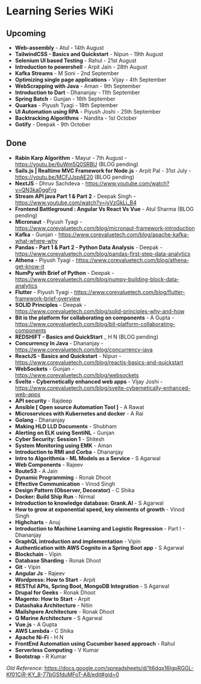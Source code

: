 
# Learning Series WiKi

## Upcoming
- **Web-assembly** - Atul - 14th August
- **TailwindCSS - Basics and Quickstart** - Nipun - 19th August
- **Selenium UI based Testing** - Rahul - 21st August
- **Introduction to powershell** - Arpit Jain - 28th August
- **Kafka Streams** - M Soni - 2nd September
- **Optimizing single page applications** - Vijay - 4th September
- **WebScrapping with Java** - Aman - 9th September
- **Introduction to Dart** - Dhananjay - 11th September
- **Spring Batch** - Gunjan - 16th September
- **Quarkas** - Piyush Tyagi - 18th September
- **UI Automation using RPA** - Piyush Joshi - 25th September
- **Backtracking Algorithms** - Nandita - 1st October
- **Gotify** - Deepak - 9th October

## Done
- **Rabin Karp Algorithm** - Mayur - 7th August - https://youtu.be/6uWm5Q0SRBU (BLOG pending)
- **Sails.js | Realtime MVC Framework for Node.js** - Arpit Pal - 31st July - https://youtu.be/MCFJJspAE20 (BLOG pending)
- **NextJS** - Dhruv Sachdeva - https://www.youtube.com/watch?v=QN3ka0ggFrg
- **Stream API java Part 1 & Part 2** - Deepak Singh - https://www.youtube.com/watch?v=iyVzGkLj_B4
- **Frontend Battleground : Angular Vs React Vs Vue** - Atul Sharma (BLOG pending)
- **Micronaut** - Piyush Tyagi - https://www.corevaluetech.com/blog/micronaut-framework-introduction
- **Kafka** - Gunjan - https://www.corevaluetech.com/blog/apache-kafka-what-where-why
- **Pandas - Part 1 & Part 2 - Python Data Analysis** - Deepak - https://www.corevaluetech.com/blog/pandas-first-step-data-analytics
- **Athena** - Piyush Tyagi - https://www.corevaluetech.com/blog/athena-get-know-it
- **NumPy with Brief of Python** - Deepak - https://www.corevaluetech.com/blog/numpy-building-block-data-analytics
- **Flutter** - Piyush Tyagi - https://www.corevaluetech.com/blog/flutter-framework-brief-overview
- **SOLID Principles** - Deepak - https://www.corevaluetech.com/blog/solid-principles-why-and-how
- **Bit is the platform for collaborating on components** - A Gupta - https://www.corevaluetech.com/blog/bit-platform-collaborating-components
- **REDSHIFT - Basics and QuickStart** _ H N (BLOG pending)
- **Concurrency In Java** - Dhananjay - https://www.corevaluetech.com/blog/concurrency-java
- **ReactJS - Basics and Quickstart** - Nipun - https://www.corevaluetech.com/blog/reactjs-basics-and-quickstart
- **WebSockets** - Gunjan - https://www.corevaluetech.com/blog/websockets
- **Svelte - Cybernetically enhanced web apps** - Vijay Joshi - https://www.corevaluetech.com/blog/svelte-cybernetically-enhanced-web-apps
- **API security** - Rajdeep
- **Ansible [ Open source Automation Tool ]** - A Rawat
- **Microservices with Kubernetes and docker** - A Rai 
- **Golang** - Dhananjay
- **Making HLD LLD Documents** - Shubham
- **Alerting on ELK using SentiNL** - Gunjan
- **Cyber Security: Session 1** - Shitesh
- **System Monitoring using EMK** - Aman
- **Introduction to RMI and Corba** - Dhananjay
- **Intro to Algorithmia - ML Models as a Service** - S Agarwal
- **Web Components** - Rajeev
- **Route53** - A Jain
- **Dynamic Programming** - Ronak Dhoot
- **Effective Communication** - Vinod Singh 
- **Design Pattern (Observer, Decorator)** - C Shika
- **Docker: Build Ship Run** - Nirmal
- **Introduction to knowledge database: Grank.AI** - S Agarwal
- **How to grow at exponential speed, key elements of growth** - Vinod Singh
- **Highcharts** - Anuj
- **Introduction to Machine Learning and Logistic Regression** - Part I - Dhananjay
- **GraphQL introduction and implementation** - Vipin
- **Authentication with AWS Cognito in a Spring Boot app** - S Agarwal
- **Blockchain** - Vipin
- **Database Sharding** - Ronak Dhoot
- **Git** - Vipin
- **Angular Js** - Rajeev
- **Wordpress: How to Start** - Arpit
- **RESTful APIs, Spring Boot, MongoDB Integration** - S Agarwal
- **Drupal for Geeks** - Ronak Dhoot
- **Magento: How to Start** - Arpit
- **Datashaka Architecture** - Nitin
- **Mailshpere Architecture** - Ronak Dhoot
- **Q Marine Architecture** - S Agarwal
- **Vue.js** - A Gupta
- **AWS Lambda** - C Shika
- **Apache Ni-Fi** - H N
- **FrontEnd Automation using Cucumber based approach** - Rahul
- **Serverless Computing** - V Kumar
- **Bootstrap** - R Kumar
 
 
*Old Reference*: https://docs.google.com/spreadsheets/d/1t6dqx16IgpRGGL-Kf01CiR-KY_8-77bGSfduMFoT-A8/edit#gid=0
